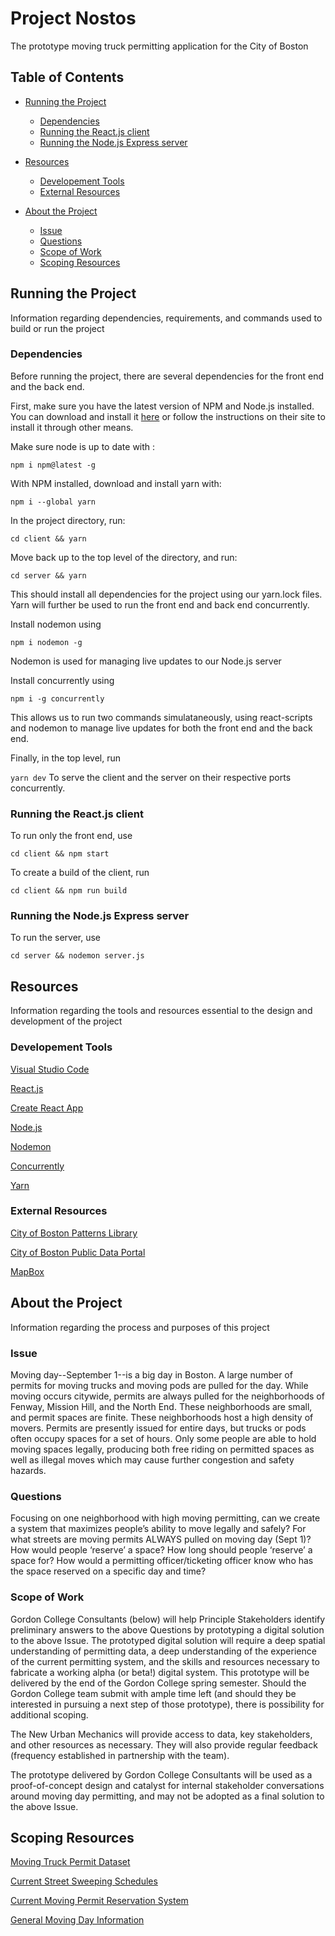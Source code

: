 # Project Nostos 
The prototype moving truck permitting application for the City of Boston 

## Table of Contents
- [Running the Project](#running-the-project)
    - [Dependencies](#project-dependencies)
    - [Running the React.js client](#running-client)
    - [Running the Node.js Express server](#running-server)
    
- [Resources](#resources)
    - [Developement Tools](#development-tools)
    - [External Resources](#external-resources)

- [About the Project](#about-the-project)
    - [Issue](#issue)
    - [Questions](#questions)
    - [Scope of Work](#scope-of-work)
    - [Scoping Resources](#scoping-resources)

## Running the Project
Information regarding dependencies, requirements, and commands used to build or run the project

### Dependencies
Before running the project, there are several dependencies for the front end and the back end.

First, make sure you have the latest version of NPM and Node.js installed. You can download and install it [here](https://nodejs.org/en/download/) or follow the instructions on their site to install it through other means.

Make sure node is up to date with :

`npm i npm@latest -g`

With NPM installed, download and install yarn with:

`npm i --global yarn` 

In the project directory, run:

`cd client && yarn`

Move back up to the top level of the directory, and run:

`cd server && yarn`

This should install all dependencies for the project using our yarn.lock files. Yarn will further be used to run the front end and back end concurrently.

Install nodemon using

`npm i nodemon -g`

Nodemon is used for managing live updates to our Node.js server

Install concurrently using

`npm i -g concurrently`

This allows us to run two commands simulataneously, using react-scripts and nodemon to manage live updates for both the front end and the back end.

Finally, in the top level, run

`yarn dev`
To serve the client and the server on their respective ports concurrently.


### Running the React.js client
To run only the front end, use

`cd client && npm start`

To create a build of the client, run

`cd client && npm run build`

### Running the Node.js Express server
To run the server, use

`cd server && nodemon server.js`

## Resources
Information regarding the tools and resources essential to the design and development of the project 

### Developement Tools
[Visual Studio Code](https://code.visualstudio.com)

[React.js](https://reactjs.org)

[Create React App](https://github.com/facebook/create-react-app)

[Node.js](https://nodejs.org/en/docs/)

[Nodemon](https://nodemon.io)

[Concurrently](https://www.npmjs.com/package/concurrently)

[Yarn](https://yarnpkg.com/en/)

### External Resources
[City of Boston Patterns Library](https://github.com/CityOfBoston/patterns)

[City of Boston Public Data Portal](https://data.boston.gov)

[MapBox](https://www.mapbox.com)

## About the Project
Information regarding the process and purposes of this project

### Issue
Moving day--September 1--is a big day in Boston. 
A large number of permits for moving trucks and moving pods are pulled for the day. 
While moving occurs citywide, permits are always pulled for the neighborhoods of Fenway, Mission Hill, and the North End. 
These neighborhoods are small, and permit spaces are finite.
These neighborhoods host a high density of movers.
Permits are presently issued for entire days, but trucks or pods often occupy spaces for a set of hours.
Only some people are able to hold moving spaces legally, producing both free riding on permitted spaces as well as illegal moves which may cause further congestion and safety hazards.

### Questions
Focusing on one neighborhood with high moving permitting, can we create a system that maximizes people’s ability to move legally and safely?
For what streets are moving permits ALWAYS pulled on moving day (Sept 1)?
How would people ‘reserve’ a space?
How long should people ‘reserve’ a space for?
How would a permitting officer/ticketing officer know who has the space reserved on a specific day and time?

### Scope of Work
Gordon College Consultants (below) will help Principle Stakeholders identify preliminary answers to the above Questions by prototyping a digital solution to the above Issue. The prototyped digital solution will require a deep spatial understanding of permitting data, a deep understanding of the experience of the current permitting system, and the skills and resources necessary to fabricate a working alpha (or beta!) digital system. This prototype will be delivered by the end of the Gordon College spring semester. Should the Gordon College team submit with ample time left (and should they be interested in pursuing a next step of those prototype), there is possibility for additional scoping.

The New Urban Mechanics will provide access to data, key stakeholders, and other resources as necessary. They will also provide regular feedback (frequency established in partnership with the team).

The prototype delivered by Gordon College Consultants will be used as a proof-of-concept design and catalyst for internal stakeholder conversations around moving day permitting, and may not be adopted as a final solution to the above Issue.

## Scoping Resources
[Moving Truck Permit Dataset](https://data.boston.gov/dataset/open-moving-truck-permits)

[Current Street Sweeping Schedules](https://data.boston.gov/dataset/street-sweeping-schedules)

[Current Moving Permit Reservation System](https://www.boston.gov/how-reserve-parking-spot-your-moving-truck)

[General Moving Day Information](https://www.boston.gov/movingx)

